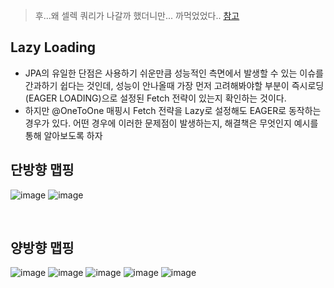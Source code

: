 > 후...왜 셀렉 쿼리가 나갈까 했더니만... 까먹었었다.. [참고](https://1-7171771.tistory.com/143)
## Lazy Loading
- JPA의 유일한 단점은 사용하기 쉬운만큼 성능적인 측면에서 발생할 수 있는 이슈를 간과하기 쉽다는 것인데, 성능이 안나올때 가장 먼저 고려해봐야할 부분이 즉시로딩(EAGER LOADING)으로 설정된 Fetch 전략이 있는지 확인하는 것이다.
- 하지만 @OneToOne 매핑시 Fetch 전략을 Lazy로 설정해도 EAGER로 동작하는 경우가 있다. 어떤 경우에 이러한 문제점이 발생하는지, 해결책은 무엇인지 예시를 통해 알아보도록 하자

## 단방향 맵핑
![image](https://user-images.githubusercontent.com/74396651/225357029-c06399c2-2116-42f8-92d8-58deea73be18.png)
![image](https://user-images.githubusercontent.com/74396651/225357075-8ffcd8eb-ddb9-4834-8f4f-cf9c83d02384.png)


<br>

## 양방향 맵핑
![image](https://user-images.githubusercontent.com/74396651/225357188-d117b161-e808-46b3-9d11-ee47839c2475.png)
![image](https://user-images.githubusercontent.com/74396651/225357242-b494de9d-9be2-4edf-bdef-bb1c30efa436.png)
![image](https://user-images.githubusercontent.com/74396651/225357298-5020a452-2436-445b-9e3c-6635ab1d7ff7.png)
![image](https://user-images.githubusercontent.com/74396651/225357338-f216aa83-b5b8-4db3-a603-9382fa44f6e5.png)
![image](https://user-images.githubusercontent.com/74396651/225357390-ac94e9c5-2b81-4d01-8f4c-25add68e52f3.png)


